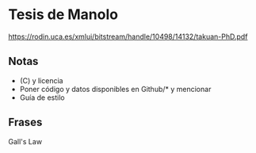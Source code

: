 # Tesis de Manolo

https://rodin.uca.es/xmlui/bitstream/handle/10498/14132/takuan-PhD.pdf

## Notas

* (C) y licencia
* Poner código y datos disponibles en Github/* y mencionar
* Guía de estilo


## Frases
Gall's Law
